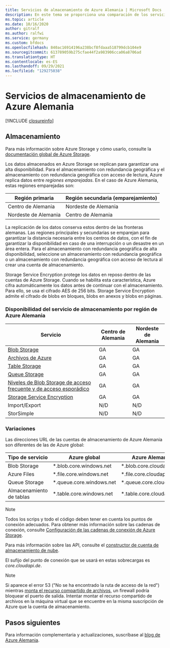 ```yaml
---
title: Servicios de almacenamiento de Azure Alemania | Microsoft Docs
description: En este tema se proporciona una comparación de los servicios de almacenamiento de Azure Alemania. También encontrará otra información relevante.
ms.topic: article
ms.date: 10/16/2020
author: gitralf
ms.author: ralfwi
ms.service: germany
ms.custom: bfdocs
ms.openlocfilehash: 840ac16914196a238bcf8fdaaa518799dcb104e9
ms.sourcegitcommit: 613789059b275cfae44f2a983906cca06a8706ad
ms.translationtype: HT
ms.contentlocale: es-ES
ms.lasthandoff: 09/29/2021
ms.locfileid: "129275038"
---
```

# <a name="azure-germany-storage-services"></a>Servicios de almacenamiento de Azure Alemania

[!INCLUDE [closureinfo](../../includes/germany-closure-info.md)]

## <a name="storage"></a>Almacenamiento
Para más información sobre Azure Storage y cómo usarlo, consulte la [documentación global de Azure Storage](../storage/index.yml).

Los datos almacenados en Azure Storage se replican para garantizar una alta disponibilidad. Para el almacenamiento con redundancia geográfica y el almacenamiento con redundancia geográfica con acceso de lectura, Azure replica datos entre *regiones emparejadas*. En el caso de Azure Alemania, estas regiones emparejadas son:

| Región primaria | Región secundaria (emparejamiento) |
| --- | --- |
| Centro de Alemania | Nordeste de Alemania |
| Nordeste de Alemania | Centro de Alemania |

La replicación de los datos conserva estos dentro de las fronteras alemanas. Las regiones principales y secundarias se emparejan para garantizar la distancia necesaria entre los centros de datos, con el fin de garantizar la disponibilidad en caso de una interrupción o un desastre en un área entera. Para el almacenamiento con redundancia geográfica de alta disponibilidad, seleccione un almacenamiento con redundancia geográfica o un almacenamiento con redundancia geográfica con acceso de lectura al crear una cuenta de almacenamiento.  

Storage Service Encryption protege los datos en reposo dentro de las cuentas de Azure Storage. Cuando se habilita esta característica, Azure cifra automáticamente los datos antes de continuar con el almacenamiento. Para ello, se usa el cifrado AES de 256 bits. Storage Service Encryption admite el cifrado de blobs en bloques, blobs en anexos y blobs en páginas.

### <a name="storage-service-availability-by-azure-germany-region"></a>Disponibilidad del servicio de almacenamiento por región de Azure Alemania

| Servicio | Centro de Alemania | Nordeste de Alemania |
| --- | --- | --- |
| [Blob Storage](../storage/common/storage-introduction.md#blob-storage) |GA |GA |
| [Archivos de Azure](../storage/common/storage-introduction.md#azure-files) | GA | GA |
| [Table Storage](../storage/common/storage-introduction.md#table-storage) |GA  |GA |
| [Queue Storage](../storage/common/storage-introduction.md#queue-storage) |GA | GA |
| [Niveles de Blob Storage de acceso frecuente y de acceso esporádico](../storage/blobs/access-tiers-overview.md) |GA |GA |
| [Storage Service Encryption](../storage/common/storage-service-encryption.md) |GA |GA |
| Import/Export |N/D |N/D |
| StorSimple |N/D |N/D |

### <a name="variations"></a>Variaciones
Las direcciones URL de las cuentas de almacenamiento de Azure Alemania son diferentes de las de Azure global:

| Tipo de servicio | Azure global | Azure Alemania |
| --- | --- | --- |
| Blob Storage | *.blob.core.windows.net | *.blob.core.cloudapi.de |
| Azure Files | *.file.core.windows.net | *.file.core.cloudapi.de | 
| Queue Storage | *.queue.core.windows.net | *.queue.core.cloudapi.de |
| Almacenamiento de tablas | *.table.core.windows.net | *.table.core.cloudapi.de |

> [!NOTE]
> Todos los scrips y todo el código deben tener en cuenta los puntos de conexión adecuados. Para obtener más información sobre las cadenas de conexión, consulte [Configuración de las cadenas de conexión de Azure Storage](../storage/common/storage-configure-connection-string.md). 
>
>

Para más información sobre las API, consulte el [constructor de cuenta de almacenamiento de nube](/dotnet/api/microsoft.azure.cosmos.table.cloudstorageaccount.-ctor).

El sufijo del punto de conexión que se usará en estas sobrecargas es *core.cloudapi.de*.

> [!NOTE]
> Si aparece el error 53 ("No se ha encontrado la ruta de acceso de la red") mientras [monta el recurso compartido de archivos](../storage/files/storage-dotnet-how-to-use-files.md), un firewall podría bloquear el puerto de salida. Intentar montar el recurso compartido de archivos en la máquina virtual que se encuentre en la misma suscripción de Azure que la cuenta de almacenamiento.
>
>


## <a name="next-steps"></a>Pasos siguientes
Para información complementaria y actualizaciones, suscríbase al [blog de Azure Alemania](/archive/blogs/azuregermany/).